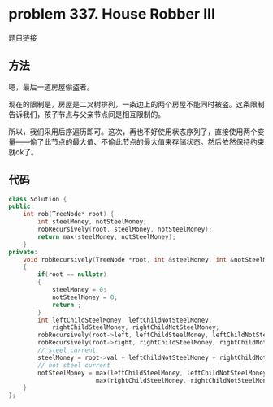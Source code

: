 # problem 337. House Robber III

[题目链接](https://leetcode.com/problems/house-robber-iii/)

## 方法

嗯，最后一道房屋偷盗者。

现在的限制是，房屋是二叉树排列，一条边上的两个房屋不能同时被盗。这条限制告诉我们，孩子节点与父亲节点间是相互限制的。

所以，我们采用后序遍历即可。这次，再也不好使用状态序列了，直接使用两个变量——偷了此节点的最大值、不偷此节点的最大值来存储状态。然后依然保持约束就ok了。

## 代码

```C++
class Solution {
public:
    int rob(TreeNode* root) {
        int steelMoney, notSteelMoney;
        robRecursively(root, steelMoney, notSteelMoney);
        return max(steelMoney, notSteelMoney);
    }
private:
    void robRecursively(TreeNode *root, int &steelMoney, int &notSteelMoney)
    {
        if(root == nullptr)
        {
            steelMoney = 0;
            notSteelMoney = 0;
            return ;
        }
        int leftChildSteelMoney, leftChildNotSteelMoney,
            rightChildSteelMoney, rightChildNotSteelMoney;
        robRecursively(root->left, leftChildSteelMoney, leftChildNotSteelMoney);
        robRecursively(root->right, rightChildSteelMoney, rightChildNotSteelMoney);
        // steel current
        steelMoney = root->val + leftChildNotSteelMoney + rightChildNotSteelMoney;
        // not steel current
        notSteelMoney = max(leftChildSteelMoney, leftChildNotSteelMoney) + 
                        max(rightChildSteelMoney, rightChildNotSteelMoney);
    }
};
```